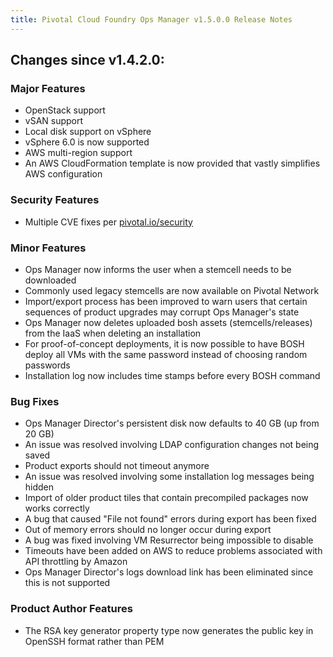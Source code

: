 ```yaml
---
title: Pivotal Cloud Foundry Ops Manager v1.5.0.0 Release Notes
---
```


## Changes since v1.4.2.0:

### Major Features

* OpenStack support
* vSAN support
* Local disk support on vSphere
* vSphere 6.0 is now supported
* AWS multi-region support
* An AWS CloudFormation template is now provided that vastly simplifies AWS configuration

### Security Features

* Multiple CVE fixes per [pivotal.io/security](http://pivotal.io/security)

### Minor Features
* Ops Manager now informs the user when a stemcell needs to be downloaded
* Commonly used legacy stemcells are now available on Pivotal Network
* Import/export process has been improved to warn users that certain sequences of product upgrades may corrupt Ops Manager's state
* Ops Manager now deletes uploaded bosh assets (stemcells/releases) from the IaaS when deleting an installation
* For proof-of-concept deployments, it is now possible to have BOSH deploy all VMs with the same password instead of choosing random passwords
* Installation log now includes time stamps before every BOSH command

### Bug Fixes

* Ops Manager Director's persistent disk now defaults to 40 GB (up from 20 GB)
* An issue was resolved involving LDAP configuration changes not being saved
* Product exports should not timeout anymore
* An issue was resolved involving some installation log messages being hidden
* Import of older product tiles that contain precompiled packages now works correctly
* A bug that caused "File not found" errors during export has been fixed
* Out of memory errors should no longer occur during export
* A bug was fixed involving VM Resurrector being impossible to disable
* Timeouts have been added on AWS to reduce problems associated with API throttling by Amazon
* Ops Manager Director's logs download link has been eliminated since this is not supported

### Product Author Features
* The RSA key generator property type now generates the public key in OpenSSH format rather than PEM

